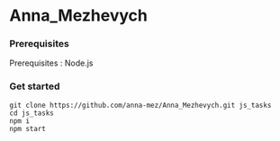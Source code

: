 # Anna_Mezhevych
### Prerequisites
Prerequisites : Node.js
### Get started
    git clone https://github.com/anna-mez/Anna_Mezhevych.git js_tasks
    cd js_tasks
    npm i
    npm start
